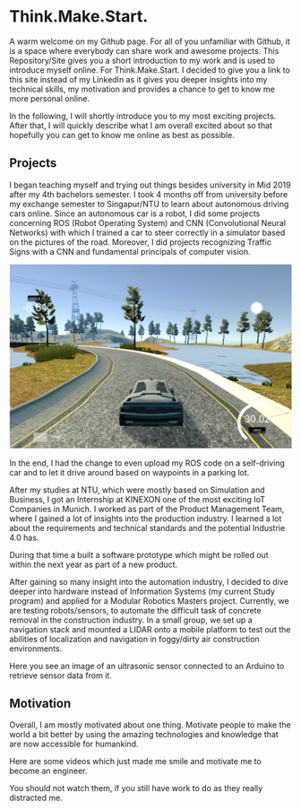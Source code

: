 # Think.Make.Start.

[//]: # (Image References)

[image1]: ./examples/road.png " Image of center lane driving" 
[image2]: ./examples/Le-Net.jpg "LeNet-5"
[image3]: ./examples/output.gif "Output"
[image4]: ./examples/simulator.png "Recovery Image"
[image5]: ./examples/placeholder_small.png "Normal Image"
[image6]: ./examples/placeholder_small.png "Flipped Image"

A warm welcome on my Github page. For all of you unfamiliar with Github, it is a space where everybody can share work and awesome projects. This Repository/Site gives you a short introduction to my work and is used to introduce myself online. For Think.Make.Start. I decided to give you a link to this site instead of my LinkedIn as it gives you deeper insights into my technical skills, my motivation and provides a chance to get to know me more personal online. 

In the following, I will shortly introduce you to my most exciting projects. After that, I will quickly describe what I am overall excited about so that hopefully you can get to know me online as best as possible. 

## Projects

I began teaching myself and trying out things besides university in Mid 2019 after my 4th bachelors semester. I took 4 months off from university before my exchange semester to Singapur/NTU to learn about autonomous driving cars online. Since an autonomous car is a robot, I did some projects concerning ROS (Robot Operating System) and CNN (Convolutional Neural Networks) with which I trained a car to steer correctly in a simulator based on the pictures of the road. Moreover, I did projects recognizing Traffic Signs with a CNN and fundamental principals of computer vision. 

![alt text][image4]
 
 
In the end, I had the change to even upload my ROS code on a self-driving car and to let it drive around based on waypoints in a parking lot. 

After my studies at NTU, which were mostly based on Simulation and Business, I got an Internship at KINEXON one of the most exciting IoT Companies in Munich. I worked as part of the Product Management Team, where I gained a lot of insights into the production industry. I learned a lot about the requirements and technical standards and the potential Industrie 4.0 has.

During that time a built a software prototype which might be rolled out within the next year as part of a new product. 

After gaining so many insight into the automation industry, I decided to dive deeper into hardware instead of Information Systems (my current Study program) and applied for a Modular Robotics Masters project. Currently, we are testing robots/sensors, to automate the difficult task of concrete removal in the construction industry. In a small group, we set up a navigation stack and mounted a LIDAR onto a mobile platform to test out the abilities of localization and navigation in foggy/dirty air construction environments. 

Here you see an image of an ultrasonic sensor connected to an Arduino to retrieve sensor data from it.

## Motivation
Overall, I am mostly motivated about one thing. Motivate people to make the world a bit better by using the amazing technologies and knowledge that are now accessible for humankind. 

Here are some videos which just made me smile and motivate me to become an engineer. 

You should not watch them, if you still have work to do as they really distracted me.
